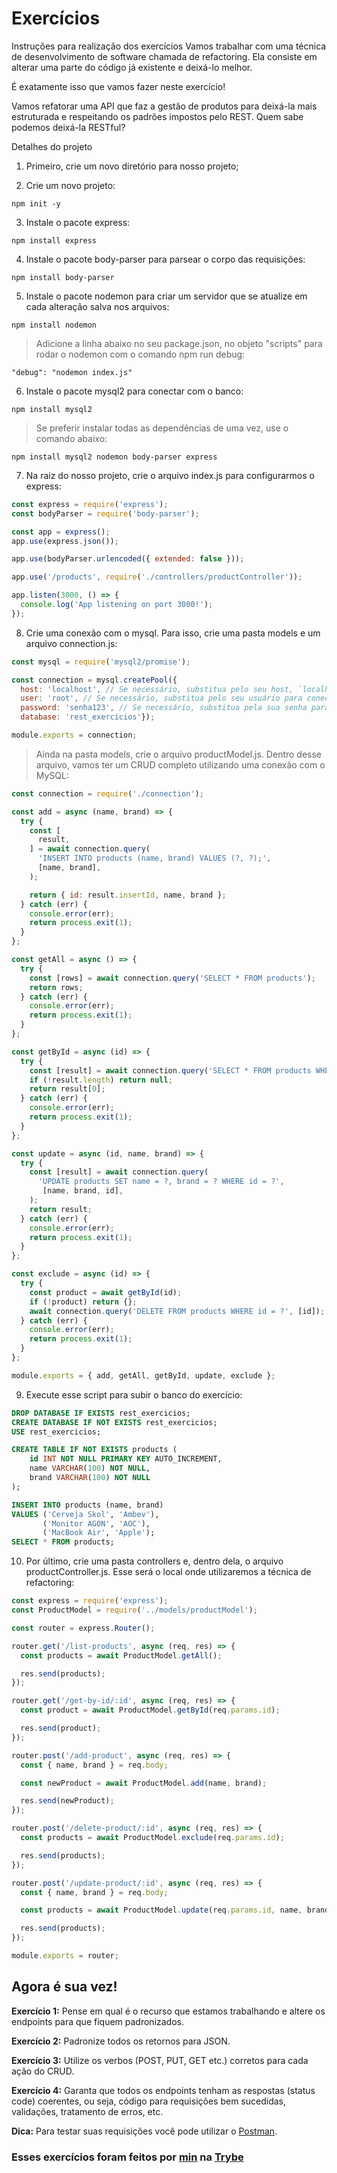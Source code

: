# Exercícios

Instruções para realização dos exercícios
Vamos trabalhar com uma técnica de desenvolvimento de software chamada de refactoring. Ela consiste em alterar uma parte do código já existente e deixá-lo melhor.

É exatamente isso que vamos fazer neste exercício!

Vamos refatorar uma API que faz a gestão de produtos para deixá-la mais estruturada e respeitando os padrões impostos pelo REST. Quem sabe podemos deixá-la RESTful?

Detalhes do projeto

1. Primeiro, crie um novo diretório para nosso projeto;

2. Crie um novo projeto:
```
npm init -y
```

3. Instale o pacote express:
```
npm install express
```

4. Instale o pacote body-parser para parsear o corpo das requisições:
```
npm install body-parser
```

5. Instale o pacote nodemon para criar um servidor que se atualize em cada alteração salva nos arquivos:
```
npm install nodemon
```
> Adicione a linha abaixo no seu package.json, no objeto "scripts" para rodar o nodemon com o comando npm run debug:
```
"debug": "nodemon index.js"
```

6. Instale o pacote mysql2 para conectar com o banco:
```
npm install mysql2
```
> Se preferir instalar todas as dependências de uma vez, use o comando abaixo:
```
npm install mysql2 nodemon body-parser express
```

7. Na raiz do nosso projeto, crie o arquivo index.js para configurarmos o express:
```javascript
const express = require('express');
const bodyParser = require('body-parser');

const app = express();
app.use(express.json());

app.use(bodyParser.urlencoded({ extended: false }));

app.use('/products', require('./controllers/productController'));

app.listen(3000, () => {
  console.log('App listening on port 3000!');
});
```

8. Crie uma conexão com o mysql. Para isso, crie uma pasta models e um arquivo connection.js:
```javascript
const mysql = require('mysql2/promise');

const connection = mysql.createPool({
  host: 'localhost', // Se necessário, substitua pelo seu host, `localhost` é o comum
  user: 'root', // Se necessário, substitua pelo seu usuário para conectar ao banco na sua máquina
  password: 'senha123', // Se necessário, substitua pela sua senha para conectar ao banco na sua máquina
  database: 'rest_exercicios'});

module.exports = connection;
```
> Ainda na pasta models, crie o arquivo productModel.js. Dentro desse arquivo, vamos ter um CRUD completo utilizando uma conexão com o MySQL:
```javascript
const connection = require('./connection');

const add = async (name, brand) => {
  try {
    const [
      result,
    ] = await connection.query(
      'INSERT INTO products (name, brand) VALUES (?, ?);',
      [name, brand],
    );

    return { id: result.insertId, name, brand };
  } catch (err) {
    console.error(err);
    return process.exit(1);
  }
};

const getAll = async () => {
  try {
    const [rows] = await connection.query('SELECT * FROM products');
    return rows;
  } catch (err) {
    console.error(err);
    return process.exit(1);
  }
};

const getById = async (id) => {
  try {
    const [result] = await connection.query('SELECT * FROM products WHERE id = ?', [id]);
    if (!result.length) return null;
    return result[0];
  } catch (err) {
    console.error(err);
    return process.exit(1);
  }
};

const update = async (id, name, brand) => {
  try {
    const [result] = await connection.query(
      'UPDATE products SET name = ?, brand = ? WHERE id = ?',
       [name, brand, id],
    );
    return result;
  } catch (err) {
    console.error(err);
    return process.exit(1);
  }
};

const exclude = async (id) => {
  try {
    const product = await getById(id);
    if (!product) return {};
    await connection.query('DELETE FROM products WHERE id = ?', [id]);
  } catch (err) {
    console.error(err);
    return process.exit(1);
  }
};

module.exports = { add, getAll, getById, update, exclude };
```

9. Execute esse script para subir o banco do exercício:
```sql
DROP DATABASE IF EXISTS rest_exercicios;
CREATE DATABASE IF NOT EXISTS rest_exercicios;
USE rest_exercicios;

CREATE TABLE IF NOT EXISTS products (
    id INT NOT NULL PRIMARY KEY AUTO_INCREMENT,
    name VARCHAR(100) NOT NULL,
    brand VARCHAR(100) NOT NULL
);

INSERT INTO products (name, brand)
VALUES ('Cerveja Skol', 'Ambev'),
       ('Monitor AGON', 'AOC'),
       ('MacBook Air', 'Apple');
SELECT * FROM products;
```

10. Por último, crie uma pasta controllers e, dentro dela, o arquivo productController.js. Esse será o local onde utilizaremos a técnica de refactoring:
```javascript
const express = require('express');
const ProductModel = require('../models/productModel');

const router = express.Router();

router.get('/list-products', async (req, res) => {
  const products = await ProductModel.getAll();

  res.send(products);
});

router.get('/get-by-id/:id', async (req, res) => {
  const product = await ProductModel.getById(req.params.id);

  res.send(product);
});

router.post('/add-product', async (req, res) => {
  const { name, brand } = req.body;

  const newProduct = await ProductModel.add(name, brand);

  res.send(newProduct);
});

router.post('/delete-product/:id', async (req, res) => {
  const products = await ProductModel.exclude(req.params.id);

  res.send(products);
});

router.post('/update-product/:id', async (req, res) => {
  const { name, brand } = req.body;

  const products = await ProductModel.update(req.params.id, name, brand);

  res.send(products);
});

module.exports = router;
```

## Agora é sua vez!

__Exercício 1:__ Pense em qual é o recurso que estamos trabalhando e altere os endpoints para que fiquem padronizados.

__Exercício 2:__ Padronize todos os retornos para JSON.

__Exercício 3:__ Utilize os verbos (POST, PUT, GET etc.) corretos para cada ação do CRUD.

__Exercício 4:__ Garanta que todos os endpoints tenham as respostas (status code) coerentes, ou seja, código para requisições bem sucedidas, validações, tratamento de erros, etc.

__Dica:__ Para testar suas requisições você pode utilizar o [Postman](https://www.postman.com/).

### Esses exercícios foram feitos por [min](https://www.linkedin.com/in/jonathanrei5/) na [Trybe](https://www.betrybe.com/)
